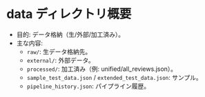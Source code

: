 # data ディレクトリ概要

- 目的: データ格納（生/外部/加工済み）。
- 主な内容:
  - `raw/`: 生データ格納先。
  - `external/`: 外部データ。
  - `processed/`: 加工済み（例: unified/all_reviews.json）。
  - `sample_test_data.json` / `extended_test_data.json`: サンプル。
  - `pipeline_history.json`: パイプライン履歴。
